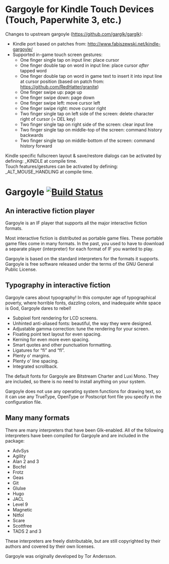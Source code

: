 # Gargoyle for Kindle Touch Devices (Touch, Paperwhite 3, etc.)

Changes to upstream gargoyle (https://github.com/garglk/garglk):
* Kindle port based on patches from: http://www.fabiszewski.net/kindle-gargoyle/
* Supported in-game touch screen gestures:
  * One finger single tap on input line: place cursor
  * One finger double tap on word in input line: place cursor _after_ tapped word
  * One finger double tap on word in game text to insert it into input line at cursor position (based on patch from: https://github.com/RedHatter/granite) <br/>
  * One finger swipe up: page up
  * One finger swipe down: page down 
  * One finger swipe left: move cursor left
  * One finger swipe right: move cursor right
  * Two finger single tap on left side of the screen: delete character right of cursor (= DEL key)
  * Two finger single tap on right side of the screen: clear input line
  * Two finger single tap on middle-top of the screen: command history backwards
  * Two finger single tap on middle-bottom of the screen: command history forward

Kindle specific fullscreen layout & save/restore dialogs can be activated by defining: _KINDLE at compile time.<br/>
Touch features/gestures can be activated by defining: _ALT_MOUSE_HANDLING at compile time.

# Gargoyle [![Build Status](https://travis-ci.org/garglk/garglk.svg?branch=master)](https://travis-ci.org/garglk/garglk)

## An interactive fiction player

Gargoyle is an IF player that supports all the major interactive fiction formats.

Most interactive fiction is distributed as portable game files. These portable game files come in many formats. In the past, you used to have to download a separate player (interpreter) for each format of IF you wanted to play.

Gargoyle is based on the standard interpreters for the formats it supports. Gargoyle is free software released under the terms of the GNU General Public License.

## Typography in interactive fiction

Gargoyle cares about typography! In this computer age of typographical poverty, where horrible fonts, dazzling colors, and inadequate white space is God, Gargoyle dares to rebel!

* Subpixel font rendering for LCD screens.
* Unhinted anti-aliased fonts: beautiful, the way they were designed.
* Adjustable gamma correction: tune the rendering for your screen.
* Floating point text layout for even spacing.
* Kerning for even more even spacing.
* Smart quotes and other punctuation formatting.
* Ligatures for “fi” and “fl”.
* Plenty o' margins.
* Plenty o' line spacing.
* Integrated scrollback.

The default fonts for Gargoyle are Bitstream Charter and Luxi Mono. They are included, so there is no need to install anything on your system.

Gargoyle does not use any operating system functions for drawing text, so it can use any TrueType, OpenType or Postscript font file you specify in the configuration file.

## Many many formats

There are many interpreters that have been Glk-enabled. All of the following interpreters have been compiled for Gargoyle and are included in the package:

* AdvSys
* Agility
* Alan 2 and 3
* Bocfel
* Frotz
* Geas
* Git
* Glulxe
* Hugo
* JACL
* Level 9
* Magnetic
* Nitfol
* Scare
* Scottfree
* TADS 2 and 3

These interpreters are freely distributable, but are still copyrighted by their authors and covered by their own licenses.

Gargoyle was originally developed by Tor Andersson.
